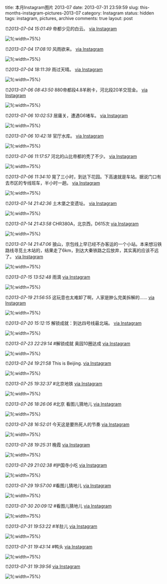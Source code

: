title: 本月Instagram图片 2013-07
date: 2013-07-31 23:59:59
slug: this-months-instagram-pictures-2013-07
category: Instagram
status: hidden
tags: instagram, pictures, archive
comments: true
layout: post

⏰_2013-07-04 15:01:49_ 帝都少见的白云。
[via Instagram](https://www.instagram.com/p/bVb0jkAV5nj4_KfONqsn-s_JqL42dg2qvGyc00/)

![1](https://scontent-lax3-2.cdninstagram.com/vp/d99d41fd138581ff7e4adc1c6f24b2e4/5DB331F9/t51.2885-15/e15/11351679_755019417946506_1459066266_n.jpg?_nc_ht=scontent-lax3-2.cdninstagram.com){:width=75%}

⏰_2013-07-04 17:08:10_ 风雨欲来。
[via Instagram](https://www.instagram.com/p/bVqSACgVyHGJXRd1Qast-p_OO8arlKbQZSAls0/)

![1](https://scontent-lax3-2.cdninstagram.com/vp/3520890be71d825d892de0bcbac1a951/5DC59306/t51.2885-15/e15/11376126_484444321705347_556746600_n.jpg?_nc_ht=scontent-lax3-2.cdninstagram.com){:width=75%}

⏰_2013-07-04 18:11:39_ 雨过天晴。
[via Instagram](https://www.instagram.com/p/bVxi4hAV2UFrNDR7XJu6UXk9ZkTZ6yUptstJQ0/)

![1](https://scontent-lax3-2.cdninstagram.com/vp/e882a83e221e7e2ef7c9342ceecefcc9/5DAD9C7A/t51.2885-15/e15/11282652_1032673183409532_957540354_n.jpg?_nc_ht=scontent-lax3-2.cdninstagram.com){:width=75%}



⏰_2013-07-06 08:43:50_ 880帝都段4.8羊刷卡，河北段20羊交现金。
[via Instagram](https://www.instagram.com/p/bZ6J00AVwqAdeRMBET7rWyutogAv7X2ra8lPo0/)

![1](https://scontent-lax3-2.cdninstagram.com/vp/73c1b5b948d28b0b9cc0ce677074099a/5DB139D7/t51.2885-15/e15/11313753_609441615758975_550707838_n.jpg?_nc_ht=scontent-lax3-2.cdninstagram.com){:width=75%}

⏰_2013-07-06 10:02:53_ 居庸关，遭遇G6堵车。
[via Instagram](https://www.instagram.com/p/baDMx5AV_nbBnkpmcrQK6ITDBP1rH32x5FleU0/)

![1](https://scontent-lax3-2.cdninstagram.com/vp/68910e6a2da01b423fea849aad47f3cf/5DB319B9/t51.2885-15/e15/11287778_1592681554339838_1323955733_n.jpg?_nc_ht=scontent-lax3-2.cdninstagram.com){:width=75%}

⏰_2013-07-06 10:42:18_ 官厅水库。
[via Instagram](https://www.instagram.com/p/baHtkZgV2fxOil6Jcu2jUqBVzaNcc36TchRLw0/)

![1](https://scontent-lax3-2.cdninstagram.com/vp/0b0a5167050079320d601cc184e7b72a/5DBD05A2/t51.2885-15/e15/11348359_1445974175698432_567120954_n.jpg?_nc_ht=scontent-lax3-2.cdninstagram.com){:width=75%}

⏰_2013-07-06 11:17:57_ 河北的山比帝都的秃了不少。
[via Instagram](https://www.instagram.com/p/baLyozAV9P3E3BO3Yq9T6rN3Bc2A-pEZNK7Rc0/)

![1](https://scontent-lax3-2.cdninstagram.com/vp/80e34e60519d32452b10b2ed43539eef/5DABC01C/t51.2885-15/e15/10860231_361242327400227_580497502_n.jpg?_nc_ht=scontent-lax3-2.cdninstagram.com){:width=75%}

⏰_2013-07-06 11:34:10_ 晃了三小时，到达下花园。下高速就是车站。据说门口有去市区的专线班车，半小时一趟。
[via Instagram](https://www.instagram.com/p/baNpcnAVwmKxeuazRwBxdrGvBcXGX8Vd5F_ow0/)

![1](https://scontent-lax3-2.cdninstagram.com/vp/0ec50eecd71c312cf6902eb1ff1acf64/5DA5FAA4/t51.2885-15/e15/11269627_420316708155973_1645048730_n.jpg?_nc_ht=scontent-lax3-2.cdninstagram.com){:width=75%}



⏰_2013-07-14 21:42:36_ 土木堡之变遗址。
[via Instagram](https://www.instagram.com/p/bv5otmAV4gqd3Jwf3d6Y-U3wM1stZgupMMPxA0/)

![1](https://scontent-lax3-2.cdninstagram.com/vp/f59263b20bd44ab1f00c3afa0c93ca8a/5DB3D234/t51.2885-15/e15/11335847_1079137528767929_1860804786_n.jpg?_nc_ht=scontent-lax3-2.cdninstagram.com){:width=75%}

⏰_2013-07-14 21:43:58_ CHR380A，北京西，D615次
[via Instagram](https://www.instagram.com/p/bv5yxJAV4twYB36OP20qaep_t_A7XtNZF5ne40/)

![1](https://scontent-lax3-2.cdninstagram.com/vp/92afb05f7ac046e18945a5c5b3081887/5DA872C3/t51.2885-15/e15/11282008_1607240366204339_1697606384_n.jpg?_nc_ht=scontent-lax3-2.cdninstagram.com){:width=75%}

⏰_2013-07-14 21:47:06_ 狼山，京包线上早已经不办客运的一个小站。本来想沿铁路线寻觅土木站的，结果走了6km，到达大秦铁路之后放弃，其实离的应该不远了。
[via Instagram](https://www.instagram.com/p/bv6JreAV5Im81HLltHgRj100UzUBH3WQ90lg00/)

![1](https://scontent-lax3-2.cdninstagram.com/vp/d78640a0437df62ddbce55b379255b39/5DBAB61C/t51.2885-15/e15/11375169_821227727963075_1714267154_n.jpg?_nc_ht=scontent-lax3-2.cdninstagram.com){:width=75%}



⏰_2013-07-15 13:52:48_ 雨滴
[via Instagram](https://www.instagram.com/p/bxoqo_AV22_XHYAYfnWJo9L-qWxf2l4v291Wk0/)

![1](https://scontent-lax3-2.cdninstagram.com/vp/04ebed8f7fe7e59ce988047e769bb171/5DA2DFCE/t51.2885-15/e15/11350774_825183690892445_1021684511_n.jpg?_nc_ht=scontent-lax3-2.cdninstagram.com){:width=75%}



⏰_2013-07-19 21:56:55_ 这玩意也太难卸了啊，人家是肿么完美拆解的……
[via Instagram](https://www.instagram.com/p/b8zP66AV05k3u0QLwYXIfEYy7kto2VHqwy4yQ0/)

![1](https://scontent-lax3-2.cdninstagram.com/vp/d1bebb5dd6fee80e8d53c81375d633ea/5DA8A83F/t51.2885-15/e15/11356936_1003048059726456_360780598_n.jpg?_nc_ht=scontent-lax3-2.cdninstagram.com){:width=75%}



⏰_2013-07-20 15:12:15_ 解锁成就：到达四号线最北端。
[via Instagram](https://www.instagram.com/p/b-pu-aAV8MN-MLjzXw_ENLzIk2SrZqUwZyf7g0/)

![1](https://scontent-lax3-2.cdninstagram.com/vp/b92332e8c83b2a17dbfd9d7e382341d7/5DB0C94B/t51.2885-15/e15/11325164_1587074608233086_1193420828_n.jpg?_nc_ht=scontent-lax3-2.cdninstagram.com){:width=75%}



⏰_2013-07-23 22:29:14_ #解锁成就 奥园10圈达成
[via Instagram](https://www.instagram.com/p/cHKIMHAV4Jhdr-Q5aypqLVi3U-k8xXf3ZuLkk0/)

![1](https://scontent-lax3-2.cdninstagram.com/vp/0aeb924724b924407d4a1c025dbb69b9/5DBD2FA0/t51.2885-15/e15/11376067_843494475743292_618650734_n.jpg?_nc_ht=scontent-lax3-2.cdninstagram.com){:width=75%}



⏰_2013-07-24 19:21:58_ This is Beijing.
[via Instagram](https://www.instagram.com/p/cJZffAgV5pm-pKco9F_UaKnhjJE1YnXoy6CpI0/)

![1](https://scontent-lax3-2.cdninstagram.com/vp/4db4f66b9712b475132f2a823df5f614/5DB6E072/t51.2885-15/e15/11351828_853704827998959_363886275_n.jpg?_nc_ht=scontent-lax3-2.cdninstagram.com){:width=75%}



⏰_2013-07-25 19:32:37_ #北京地铁
[via Instagram](https://www.instagram.com/p/cL_gW2AV_rPBx3_AVE0JLuKen9Ifc8N49s5VU0/)

![1](https://scontent-lax3-2.cdninstagram.com/vp/bbcf9484a68b03a79cbde9204d972252/5DB5B3D7/t51.2885-15/e15/11351583_801495426624518_405078358_n.jpg?_nc_ht=scontent-lax3-2.cdninstagram.com){:width=75%}



⏰_2013-07-26 18:26:06_ #北京 看图儿猜地儿
[via Instagram](https://www.instagram.com/p/cOcr_QAV9WmJ2D0NqpjhRALWz1e0qWm-45n040/)

![1](https://scontent-lax3-2.cdninstagram.com/vp/963568b4ee1260cd798c463d03d43bd4/5DB6D406/t51.2885-15/e15/11379762_365900416937126_799443609_n.jpg?_nc_ht=scontent-lax3-2.cdninstagram.com){:width=75%}



⏰_2013-07-28 16:52:01_ 今天这是要热死人的节奏
[via Instagram](https://www.instagram.com/p/cTbgo9AV_69ovylcAlO7fmkyWmAcXZbjNIPTU0/)

![1](https://scontent-lax3-2.cdninstagram.com/vp/d30d96a4970b843b9601b21b177fffd6/5DA8DE93/t51.2885-15/e15/11334492_506128952869658_568404372_n.jpg?_nc_ht=scontent-lax3-2.cdninstagram.com){:width=75%}

⏰_2013-07-28 19:25:31_ 晚霞
[via Instagram](https://www.instagram.com/p/cTtE9hgV-dJUjcPJ5gM_bFkk9-7-ypKtVN_mk0/)

![1](https://scontent-lax3-2.cdninstagram.com/vp/b500f84dba02764d2167555ffee582da/5DB114EE/t51.2885-15/e15/11357866_459974407502087_1023910180_n.jpg?_nc_ht=scontent-lax3-2.cdninstagram.com){:width=75%}



⏰_2013-07-29 21:02:38_ #护国寺小吃
[via Instagram](https://www.instagram.com/p/cWc_G8gV2l-RqLLQYcpuvCtz-JZaPOxWlpOQ40/)

![1](https://scontent-lax3-2.cdninstagram.com/vp/6ac8d62aae377f256767e44a8844cf9d/5DA98996/t51.2885-15/e15/11356492_976820845692058_184796112_n.jpg?_nc_ht=scontent-lax3-2.cdninstagram.com){:width=75%}

⏰_2013-07-29 19:57:00_ #看图儿猜地儿
[via Instagram](https://www.instagram.com/p/cWVecMAV-unrWNv4zHy56IGU0hwzI1RzODjHM0/)

![1](https://scontent-lax3-2.cdninstagram.com/vp/68cf5103c22af7437160bebd99313976/5DC0E0E9/t51.2885-15/e15/11349196_1591526361098042_567570219_n.jpg?_nc_ht=scontent-lax3-2.cdninstagram.com){:width=75%}



⏰_2013-07-30 20:09:12_ #看图儿猜地儿
[via Instagram](https://www.instagram.com/p/cY7qmDAV7U-rDKVi-cpIpoq2uWgAPEDCNwSU40/)

![1](https://scontent-lax3-2.cdninstagram.com/vp/c28c19de488ba7845ba3146266ed1e0e/5DC4E7F2/t51.2885-15/e15/11372309_891134267614980_858778936_n.jpg?_nc_ht=scontent-lax3-2.cdninstagram.com){:width=75%}



⏰_2013-07-31 19:53:22_ #羊肚儿
[via Instagram](https://www.instagram.com/p/cbephIgV5nAnQs2q3cgG7ERnrzQ8ot-7ttMNY0/)

![1](https://scontent-lax3-2.cdninstagram.com/vp/786bb8173078e897a3dd10e5a45f1740/5DB85BD0/t51.2885-15/e15/11232549_1575455186049754_571404440_n.jpg?_nc_ht=scontent-lax3-2.cdninstagram.com){:width=75%}

⏰_2013-07-31 19:43:14_ #鸭头
[via Instagram](https://www.instagram.com/p/cbdfR0gV4vIp-Fk9dvy5DUzfI5kbGR8OnwzOg0/)

![1](https://scontent-lax3-2.cdninstagram.com/vp/c356c81b962b6900ded46852e4aa6636/5DA23017/t51.2885-15/e15/11355894_1596706957248380_2121280442_n.jpg?_nc_ht=scontent-lax3-2.cdninstagram.com){:width=75%}

⏰_2013-07-31 19:39:56_
[via Instagram](https://www.instagram.com/p/cbdHI6AV4ZTbQ5quGso-15Ks9mKWSHPRdMaTI0/)

![1](https://scontent-lax3-2.cdninstagram.com/vp/c45ba6491213ee6567bef2fbf597c97b/5DB056FF/t51.2885-15/e15/11378645_1584446465171816_983973206_n.jpg?_nc_ht=scontent-lax3-2.cdninstagram.com){:width=75%}
